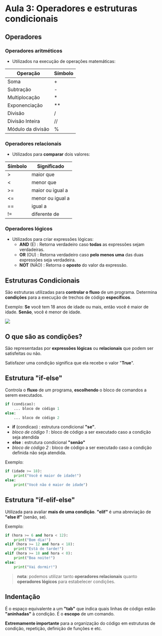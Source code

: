 # Aula 3: Operadores e estruturas condicionais

## Operadores
### Operadores aritméticos
- Utilizados na execução de operações matemáticas:

|     Operação    | Símbolo  |
|     --------    | -------- |
|        Soma     |    +     |
|     Subtração   |    -     |
|   Multiplocação |    *     |
|   Exponenciação |    **    |
|      Divisão    |     /    |
| Divisão Inteira |    //    |
|Módulo da divisão|    %     |


### Operadores relacionais
- Utilizados para **comparar** dois valores:

|   Símbolo |     Significado    |
| --------- |   --------------   |
|      >    |     maior que      |
|      <    |     menor que      |
|     >=    |  maior ou igual a  |
|     <=    |  menor ou igual a  |
|     ==    |       igual a      |
|     !=    |     diferente de   |

### Operadores lógicos
- Utilizados para criar expressões lógicas:
    - **AND** (E) : Retorna verdadeiro caso **todas** as expressões sejam verdadeiras.
    - **OR** (OU) : Retorna verdadeiro caso **pelo menos uma** das duas expressões seja verdadeira.
    - **NOT** (NÃO) : Retorna o **oposto** do valor da expressão.

## Estruturas Condicionais
São estruturas utilizadas para **controlar o fluxo** de um programa.
Determina **condições** para a execução de trechos de código **específicos**.

Exemplo:
**Se** você tem 18 anos de idade ou mais, então você é maior de idade.
**Senão**, você é menor de idade.

![](https://lh3.googleusercontent.com/proxy/DPiGxtQLIN8Z8Am2Er0CX09TItMBRENgRZc-K7pd4Phi5-X4rswBuA8Tb5uEkEhVsSn2jdoDCyHJr3ZYlYZbkRzhbZxPp4i-M5CkPqiyAkEFnSy2MRcK55w)

## O que são as condições?
São representadas por **expressões lógicas** ou **relacionais** que podem ser satisfeitas ou não.

Satisfazer uma condição significa que ela recebe o valor "**True**".

## Estrutura "if-else"
Controla o **fluxo** de um programa, **escolhendo** o bloco de comandos a serem executados.

```python
if (condicao):
    ... bloco de código 1
else:
    ... bloco de código 2
```

- **if** (condicao) : estrutura condicional **"se"**.
- *bloco de código 1* : bloco de código a ser executado caso a condição seja atendida
- **else** : estrutura condicional **"senão"**
- *bloco de código 2* : bloco de código a ser executado caso a condição definida não seja atendida.

Exemplo:
```python
if (idade >= 18):
    print("Você é maior de idade!")
else:
    print("Você não é maior de idade")
```
## Estrutura "if-elif-else"
Utilizada para avaliar **mais de uma condição**.
**"elif"** é uma abreviação de **"else if"** (senão, se).

Exemplo:
```python
if (hora >= 6 and hora < 12):
    print("Bom dia!")
elif (hora >= 12 and hora < 18):
    print("Está de tarde!")
elif (hora >= 18 and hora < 0):
    print("Boa noite!")
else:
    print("Vai dormir!")
```
> **nota**: podemos utilizar tanto **operadores relacionais** quanto **operadores lógicos** para estabelecer condições.

## Indentação
É o espaço equivalente a um **"tab"** que indica quais linhas de código estão **"aninhadas"** à condição. É o **escopo** de um comando.

**Extremamente importante** para a organização do código em estruturas de condição, repetição, definição de funções e etc.